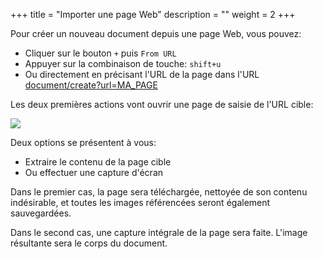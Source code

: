 +++
title = "Importer une page Web"
description = ""
weight = 2
+++

Pour créer un nouveau document depuis une page Web, vous pouvez:

- Cliquer sur le bouton `+` puis `From URL`
- Appuyer sur la combinaison de touche: `shift+u`
- Ou directement en précisant l'URL de la page dans l'URL
  [document/create?url=MA_PAGE](https://app.nunux.org/keeper/documents/create?url=)

Les deux premières actions vont ouvrir une page de saisie de l'URL cible:

![](/create-doc/web-page.png?classes=border,shadow)

Deux options se présentent à vous:

- Extraire le contenu de la page cible
- Ou effectuer une capture d'écran

Dans le premier cas, la page sera téléchargée, nettoyée de son contenu
indésirable, et toutes les images référencées seront également sauvegardées.

Dans le second cas, une capture intégrale de la page sera faite. L'image
résultante sera le corps du document.

